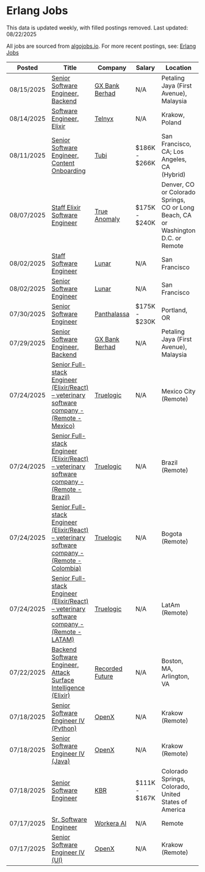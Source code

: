 # Erlang Jobs

This data is updated weekly, with filled postings removed. Last updated: 08/22/2025

All jobs are sourced from [algojobs.io](https://algojobs.io/). For more recent postings, see: [Erlang Jobs](https://algojobs.io/jobs/erlang)

| Posted | Title | Company | Salary | Location |
| --- | --- | --- | --- | --- |
| 08/15/2025 | [Senior Software Engineer, Backend](https://algojobs.io/jobs/4987134) | [GX Bank Berhad](https://algojobs.io/company/gxs/) | N/A | Petaling Jaya (First Avenue), Malaysia |
| 08/14/2025 | [Software Engineer, Elixir](https://algojobs.io/jobs/4983265) | [Telnyx](https://algojobs.io/company/telnyx54/) | N/A | Krakow, Poland |
| 08/11/2025 | [Senior Software Engineer, Content Onboarding](https://algojobs.io/jobs/4941284) | [Tubi](https://algojobs.io/company/tubitv/) | $186K - $266K | San Francisco, CA; Los Angeles, CA (Hybrid) |
| 08/07/2025 | [Staff Elixir Software Engineer](https://algojobs.io/jobs/4913494) | [True Anomaly](https://algojobs.io/company/trueanomalyinc/) | $175K - $240K | Denver, CO or Colorado Springs, CO or Long Beach, CA or Washington D.C. or Remote |
| 08/02/2025 | [Staff Software Engineer](https://algojobs.io/jobs/4857552) | [Lunar](https://algojobs.io/company/lunar/) | N/A | San Francisco |
| 08/02/2025 | [Senior Software Engineer](https://algojobs.io/jobs/4857553) | [Lunar](https://algojobs.io/company/lunar/) | N/A | San Francisco |
| 07/30/2025 | [Senior Software Engineer](https://algojobs.io/jobs/4828917) | [Panthalassa ](https://algojobs.io/company/panthalassa/) | $175K - $230K | Portland, OR |
| 07/29/2025 | [Senior Software Engineer, Backend](https://algojobs.io/jobs/4819209) | [GX Bank Berhad](https://algojobs.io/company/gxs/) | N/A | Petaling Jaya (First Avenue), Malaysia |
| 07/24/2025 | [Senior Full-stack Engineer (Elixir/React) – veterinary software company - (Remote - Mexico)](https://algojobs.io/jobs/4775553) | [Truelogic](https://algojobs.io/company/truelogic-1/) | N/A | Mexico City (Remote) |
| 07/24/2025 | [Senior Full-stack Engineer (Elixir/React) – veterinary software company - (Remote - Brazil)](https://algojobs.io/jobs/4775554) | [Truelogic](https://algojobs.io/company/truelogic-1/) | N/A | Brazil (Remote) |
| 07/24/2025 | [Senior Full-stack Engineer (Elixir/React) – veterinary software company - (Remote - Colombia)](https://algojobs.io/jobs/4775556) | [Truelogic](https://algojobs.io/company/truelogic-1/) | N/A | Bogota (Remote) |
| 07/24/2025 | [Senior Full-stack Engineer (Elixir/React) – veterinary software company - (Remote - LATAM)](https://algojobs.io/jobs/4775558) | [Truelogic](https://algojobs.io/company/truelogic-1/) | N/A | LatAm (Remote) |
| 07/22/2025 | [Backend Software Engineer, Attack Surface Intelligence (Elixir)](https://algojobs.io/jobs/4746370) | [Recorded Future](https://algojobs.io/company/recordedfuture/) | N/A | Boston, MA, Arlington, VA  |
| 07/18/2025 | [Senior Software Engineer IV (Python)](https://algojobs.io/jobs/4694707) | [OpenX](https://algojobs.io/company/openx/) | N/A | Krakow (Remote) |
| 07/18/2025 | [Senior Software Engineer IV (Java)](https://algojobs.io/jobs/4694708) | [OpenX](https://algojobs.io/company/openx/) | N/A | Krakow (Remote) |
| 07/18/2025 | [Senior Software Engineer](https://algojobs.io/jobs/4717219) | [KBR](https://algojobs.io/company/kbr/) | $111K - $167K | Colorado Springs, Colorado, United States of America |
| 07/17/2025 | [Sr. Software Engineer](https://algojobs.io/jobs/4684429) | [Workera AI](https://algojobs.io/company/workera/) | N/A | Remote |
| 07/17/2025 | [Senior Software Engineer IV (UI)](https://algojobs.io/jobs/4682052) | [OpenX](https://algojobs.io/company/openx/) | N/A | Krakow (Remote) |